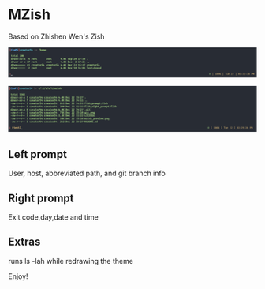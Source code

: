 # MZish

Based on Zhishen Wen's Zish

![mzish](./mzish_preview.png)

![mzish_git](./git.png)

## Left prompt
User, host, abbreviated path, and git branch info

## Right prompt
Exit code,day,date and time

## Extras
runs ls -lah while redrawing the theme

Enjoy!
